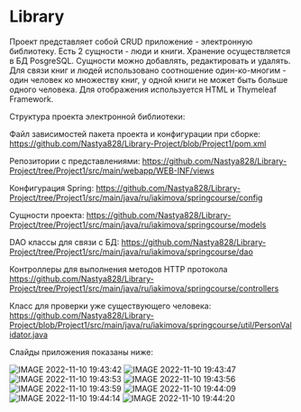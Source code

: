 # Library
Проект представляет собой CRUD приложение - электронную библиотеку. Есть 2 сущности - люди и книги. Хранение осуществляется в БД PosgreSQL. Сущности можно добавлять, редактировать и удалять. Для связи книг и людей использовано соотношение один-ко-многим - один человек ко множеству книг, у одной книги не может быть больше одного человека. Для отображения используется HTML и Thymeleaf Framework.

Структура проекта электронной библиотеки:

Файл зависимостей пакета проекта и конфигурации при сборке:
https://github.com/Nastya828/Library-Project/blob/Project1/pom.xml

Репозитории с представлениями:
https://github.com/Nastya828/Library-Project/tree/Project1/src/main/webapp/WEB-INF/views

Конфигурация Spring:
https://github.com/Nastya828/Library-Project/tree/Project1/src/main/java/ru/iakimova/springcourse/config

Сущности проекта:
https://github.com/Nastya828/Library-Project/tree/Project1/src/main/java/ru/iakimova/springcourse/models

DAO классы для связи с БД:
https://github.com/Nastya828/Library-Project/tree/Project1/src/main/java/ru/iakimova/springcourse/dao

Контроллеры для выполнения методов HTTP протокола
https://github.com/Nastya828/Library-Project/tree/Project1/src/main/java/ru/iakimova/springcourse/controllers

Класс для проверки уже существующего человека:
https://github.com/Nastya828/Library-Project/blob/Project1/src/main/java/ru/iakimova/springcourse/util/PersonValidator.java


Слайды приложения показаны ниже:

![IMAGE 2022-11-10 19:43:42](https://user-images.githubusercontent.com/94782753/201107491-99949394-3705-44a2-9c30-b19767fd65f7.jpg)
![IMAGE 2022-11-10 19:43:47](https://user-images.githubusercontent.com/94782753/201107520-6f2ccf5b-2af5-44fd-8fda-a65cbf713b24.jpg)
![IMAGE 2022-11-10 19:43:53](https://user-images.githubusercontent.com/94782753/201107538-2561f682-6a13-44f8-9885-44a2e53b0f9f.jpg)
![IMAGE 2022-11-10 19:43:56](https://user-images.githubusercontent.com/94782753/201107548-8b9bfb91-01ed-4c2e-bf2c-2dade5b9948c.jpg)
![IMAGE 2022-11-10 19:43:59](https://user-images.githubusercontent.com/94782753/201107560-385baf53-88b4-4724-a414-5b043cec90d2.jpg)
![IMAGE 2022-11-10 19:44:09](https://user-images.githubusercontent.com/94782753/201107593-87d67700-e06c-4fbb-ab43-f8c538af46ed.jpg)
![IMAGE 2022-11-10 19:44:14](https://user-images.githubusercontent.com/94782753/201107613-cf8435af-fd23-402f-9988-09e7355014c1.jpg)
![IMAGE 2022-11-10 19:44:20](https://user-images.githubusercontent.com/94782753/201107650-296b1ac0-9b18-4fa5-b943-bc14b6c1a504.jpg)

